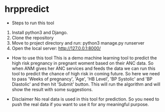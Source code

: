 # hrppredict

- Steps to run this tool
1) Install python3 and Django.
2) Clone the repository
3) Move to project directory and run:  python3 manage.py runserver 
4) Open the local server: http://127.0.0.1:8000/

- How to use this tool
This is a demo machine learning tool to predict the high risk pregnancy in pregnant woment based on their ANC data. So when ANM gives her ANC services and feeds the data we can run this tool to predict the chance of high risk in coming future.
So here we need to pass 'Weeks of pregnancy', 'Age', 'HB Level', 'BP Systolic' and 'BP Diastolic' and then hit 'Submit' button. This will run the algorithm and will show the result with some suggestions.

- Disclaimer
No real data is used in this tool for prediction. So you need to push the real data if you want to use it for any meaningful purpose.


